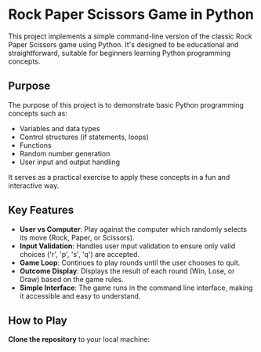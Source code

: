 # Rock Paper Scissors Game in Python

This project implements a simple command-line version of the classic Rock Paper Scissors game using Python. It's designed to be educational and straightforward, suitable for beginners learning Python programming concepts.

## Purpose

The purpose of this project is to demonstrate basic Python programming concepts such as:
- Variables and data types
- Control structures (if statements, loops)
- Functions
- Random number generation
- User input and output handling

It serves as a practical exercise to apply these concepts in a fun and interactive way.

## Key Features

- **User vs Computer**: Play against the computer which randomly selects its move (Rock, Paper, or Scissors).
- **Input Validation**: Handles user input validation to ensure only valid choices ('r', 'p', 's', 'q') are accepted.
- **Game Loop**: Continues to play rounds until the user chooses to quit.
- **Outcome Display**: Displays the result of each round (Win, Lose, or Draw) based on the game rules.
- **Simple Interface**: The game runs in the command line interface, making it accessible and easy to understand.

## How to Play

**Clone the repository** to your local machine:
 
